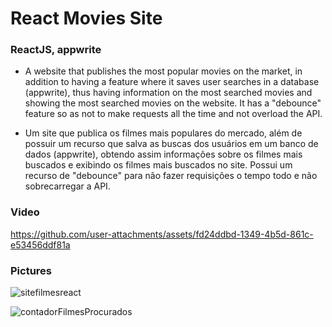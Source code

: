 # React Movies Site
### ReactJS, appwrite
- A website that publishes the most popular movies on the market, in addition to having a feature where it saves user searches in a database (appwrite), thus having information on the most searched movies and showing the most searched movies on the website. It has a "debounce" feature so as not to make requests all the time and not overload the API.

- Um site que publica os filmes mais populares do mercado, além de possuir um recurso que salva as buscas dos usuários em um banco de dados (appwrite), obtendo assim informações sobre os filmes mais buscados e exibindo os filmes mais buscados no site. Possui um recurso de "debounce" para não fazer requisições o tempo todo e não sobrecarregar a API.

### Video
https://github.com/user-attachments/assets/fd24ddbd-1349-4b5d-861c-e53456ddf81a

### Pictures
![sitefilmesreact](https://github.com/user-attachments/assets/7fa28c30-5b52-455a-9395-20cbcbd1dde8)

![contadorFilmesProcurados](https://github.com/user-attachments/assets/21e820e1-ff1c-46f2-b683-1d4b16db0b76)





